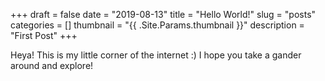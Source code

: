 +++ 
draft = false
date = "2019-08-13"
title = "Hello World!"
slug = "posts" 
categories = []
thumbnail = "{{ .Site.Params.thumbnail }}"
description = "First Post"
+++


Heya! This is my little corner of the internet :) I hope you take a gander around and explore!
